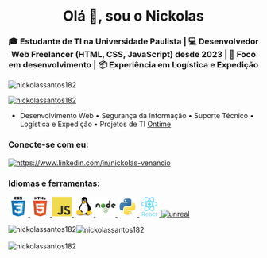 <h1 align="center">Olá 👋, sou o Nickolas</h1>
<h3 align="center">🎓 Estudante de TI na Universidade Paulista | 💻 Desenvolvedor Web Freelancer (HTML, CSS, JavaScript) desde 2023 | 🔐 Foco em desenvolvimento | 📦 Experiência em Logística e Expedição</h3>

<p align="left"> <img src="https://komarev.com/ghpvc/?username=nickolassantos182&label=Profile%20views&color=0e75b6&style=flat" alt="nickolassantos182" /> </p>

<p align="left"> <a href="https://github.com/ryo-ma/github-profile-trophy"><img src="https://github-profile-trophy.vercel.app/?username=nickolassantos182" alt="nickolassantos182" /></a> </p>

- Desenvolvimento Web • Segurança da Informação • Suporte Técnico • Logística e Expedição • Projetos de TI [Ontime](https://deliveryontime.netlify.app/)

<h3 align="left">Conecte-se com eu:</h3>
<p align="left">
<a href="https://linkedin.com/in/https://www.linkedin.com/in/nickolas-venancio" target="blank"><img align="center" src="https://raw.githubusercontent.com/rahuldkjain/github-profile-readme-generator/master/src/images/icons/Social/linked-in-alt.svg" alt="https://www.linkedin.com/in/nickolas-venancio" height="30" width="40" /></a>
</p>

<h3 align="left">Idiomas e ferramentas:</h3>
<p align="left"> <a href="https://www.w3schools.com/css/" target="_blank" rel="noreferrer"> <img src="https://raw.githubusercontent.com/devicons/devicon/master/icons/css3/css3-original-wordmark.svg" alt="css3" width="40" height="40"/> </a> <a href="https://www.w3.org/html/" target="_blank" rel="noreferrer"> <img src="https://raw.githubusercontent.com/devicons/devicon/master/icons/html5/html5-original-wordmark.svg" alt="html5" width="40" height="40"/> </a> <a href="https://developer.mozilla.org/en-US/docs/Web/JavaScript" target="_blank" rel="noreferrer"> <img src="https://raw.githubusercontent.com/devicons/devicon/master/icons/javascript/javascript-original.svg" alt="javascript" width="40" height="40"/> </a> <a href="https://www.linux.org/" target="_blank" rel="noreferrer"> <img src="https://raw.githubusercontent.com/devicons/devicon/master/icons/linux/linux-original.svg" alt="linux" width="40" height="40"/> </a> <a href="https://nodejs.org" target="_blank" rel="noreferrer"> <img src="https://raw.githubusercontent.com/devicons/devicon/master/icons/nodejs/nodejs-original-wordmark.svg" alt="nodejs" width="40" height="40"/> </a> <a href="https://www.python.org" target="_blank" rel="noreferrer"> <img src="https://raw.githubusercontent.com/devicons/devicon/master/icons/python/python-original.svg" alt="python" width="40" height="40"/> </a> <a href="https://reactjs.org/" target="_blank" rel="noreferrer"> <img src="https://raw.githubusercontent.com/devicons/devicon/master/icons/react/react-original-wordmark.svg" alt="react" width="40" height="40"/> </a> <a href="https://unrealengine.com/" target="_blank" rel="noreferrer"> <img src="https://raw.githubusercontent.com/kenangundogan/fontisto/036b7eca71aab1bef8e6a0518f7329f13ed62f6b/icons/svg/brand/unreal-engine.svg" alt="unreal" width="40" height="40"/> </a> </p>

<p><img align="left" src="https://github-readme-stats.vercel.app/api/top-langs?username=nickolassantos182&show_icons=true&locale=en&layout=compact" alt="nickolassantos182" /></p>

<p> <img align="center" src="https://github-readme-stats.vercel.app/api?username=nickolassantos182&show_icons=true&locale=en" alt="nickolassantos182" /></p>

<p><img align="center" src="https://github-readme-streak-stats.herokuapp.com/?user=nickolassantos182&" alt="nickolassantos182" /></p>


